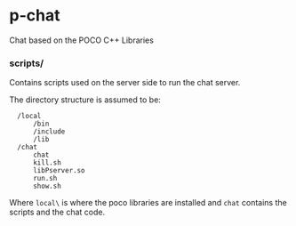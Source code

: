 # p-chat
Chat based on the POCO C++ Libraries

### scripts/
Contains scripts used on the server side to run the chat server.

The directory structure is assumed to be:
```
  /local
      /bin
      /include
      /lib
  /chat
      chat
      kill.sh
      libPserver.so
      run.sh
      show.sh
  ```
Where `local\` is where the poco libraries are installed and 
`chat` contains the scripts and the chat code. 


 